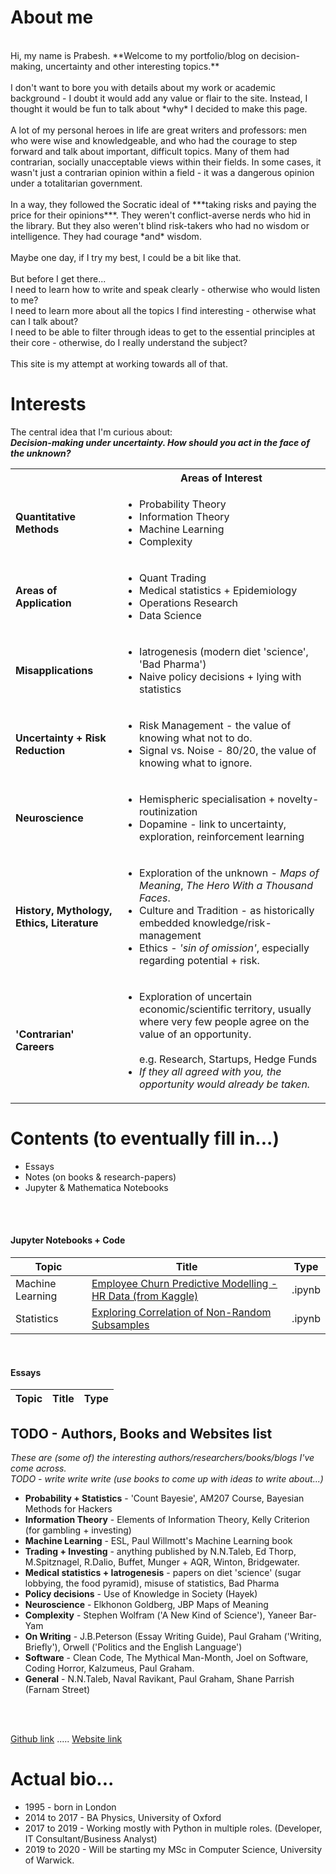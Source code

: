
# **About me**
<br/>
Hi, my name is Prabesh. **Welcome to my portfolio/blog on decision-making, uncertainty and other interesting topics.** <br> <br>
I don't want to bore you with details about my work or academic background - I doubt it would add any value or flair to the site. Instead, I thought it would be fun to talk about *why* I decided to make this page.<br> <br>
A lot of my personal heroes in life are great writers and professors: men who were wise and knowledgeable, and who had the courage to step forward and talk about important, difficult topics. Many of them had contrarian, socially unacceptable views within their fields. In some cases, it wasn't just a contrarian opinion within a field - it was a dangerous opinion under a totalitarian government.<br> <br> 
In a way, they followed the Socratic ideal of ***taking risks and paying the price for their opinions***. They weren't conflict-averse nerds who hid in the library. But they also weren't blind risk-takers who had no wisdom or intelligence. They had courage *and* wisdom.<br> <br>
Maybe one day, if I try my best, I could be a bit like that. <br><br>
But before I get there... <br>
I need to learn how to write and speak clearly - otherwise who would listen to me?<br>
I need to learn more about all the topics I find interesting - otherwise what can I talk about?<br>
I need to be able to filter through ideas to get to the essential principles at their core - otherwise, do I really understand the subject?
<br> <br>
This site is my attempt at working towards all of that. 
<br>

# Interests
The central idea that I'm curious about: <br>
***Decision-making under uncertainty. How should you act in the face of the unknown?***<br>

<table>
  <tbody>
    <tr>
      <th> </th>
      <th>Areas of Interest</th>
    </tr>
    <tr>
      <td><strong>Quantitative Methods</strong></td>
      <td>
        <ul>
          <li>Probability Theory</li>
          <li>Information Theory</li>
          <li>Machine Learning</li>
          <li>Complexity</li>
        </ul>
      </td>
    </tr>
    <tr>
      <td><strong>Areas of Application</strong></td>
      <td>
        <ul>
          <li>Quant Trading</li>
          <li>Medical statistics + Epidemiology</li>
          <li>Operations Research</li>
          <li>Data Science</li>
        </ul>
      </td>
    </tr>
    <tr>
      <td><strong>Misapplications</strong></td>
      <td>
        <ul>
          <li>Iatrogenesis (modern diet 'science', 'Bad Pharma')</li>
          <li>Naive policy decisions + lying with statistics</li>
        </ul>
      </td>
    </tr>
    <tr>
     <td><strong>Uncertainty + Risk Reduction</strong></td>
      <td>
        <ul>
          <li>Risk Management - the value of knowing what not to do.</li>
          <li>Signal vs. Noise - 80/20, the value of knowing what to ignore.</li>
        </ul>
      </td>
    </tr>
    <tr>
     <td><strong>Neuroscience</strong></td>
      <td>
        <ul>
          <li>Hemispheric specialisation + novelty-routinization</li>
          <li>Dopamine - link to uncertainty, exploration, reinforcement learning</li>
        </ul>
      </td>
    </tr>
    <tr>
     <td><strong>History, Mythology, Ethics, Literature</strong></td>
      <td>
        <ul>
          <li>Exploration of the unknown - <i>Maps of Meaning</i>, <i>The Hero With a Thousand Faces</i>.</li>
          <li>Culture and Tradition - as historically embedded knowledge/risk-management </li>
          <li>Ethics - <i>'sin of omission'</i>, especially regarding potential + risk.</li>
        </ul>
      </td>
    </tr>
    <tr>
     <td><strong>'Contrarian' Careers</strong></td>
      <td>
        <ul>
          <li>Exploration of uncertain economic/scientific territory, usually where very few people agree on the value of an opportunity.<br></br> e.g. Research, Startups, Hedge Funds </li>
          <li><i>If they all agreed with you, the opportunity would already be taken.</i></li>
        </ul>
      </td>
    </tr>
  </tbody>
</table>



# Contents (to eventually fill in...)
- Essays
- Notes (on books & research-papers)
- Jupyter & Mathematica Notebooks

<br></br>

#### Jupyter Notebooks + Code

| Topic | Title | Type |
| --- | --- | --- |
| Machine Learning | [Employee Churn Predictive Modelling - HR Data (from Kaggle) ](https://pra-kri.github.io/projects/ML_HR_analytics/HR_analytics_notebook) | .ipynb |
| Statistics | [Exploring Correlation of Non-Random Subsamples](https://pra-kri.github.io/projects/correlation_nonadditivity/corr_project) | .ipynb |

<br>

#### Essays

| Topic | Title | Type |
| --- | --- | --- |


## TODO - Authors, Books and Websites list
*These are (some of) the interesting authors/researchers/books/blogs I've come across.*<br>
*TODO - write write write (use books to come up with ideas to write about...)*
<br>
- **Probability + Statistics** - 'Count Bayesie', AM207 Course, Bayesian Methods for Hackers
- **Information Theory** - Elements of Information Theory, Kelly Criterion (for gambling + investing)
- **Machine Learning** - ESL, Paul Willmott's Machine Learning book
- **Trading + Investing** - anything published by N.N.Taleb, Ed Thorp, M.Spitznagel, R.Dalio, Buffet, Munger + AQR, Winton, Bridgewater.
- **Medical statistics + Iatrogenesis** - papers on diet 'science' (sugar lobbying, the food pyramid), misuse of statistics, Bad Pharma
- **Policy decisions** - Use of Knowledge in Society (Hayek)
- **Neuroscience** - Elkhonon Goldberg, JBP Maps of Meaning
- **Complexity** - Stephen Wolfram ('A New Kind of Science'), Yaneer Bar-Yam
- **On Writing** - J.B.Peterson (Essay Writing Guide), Paul Graham ('Writing, Briefly'), Orwell ('Politics and the English Language')
- **Software** - Clean Code, The Mythical Man-Month, Joel on Software, Coding Horror, Kalzumeus, Paul Graham.
- **General** - N.N.Taleb, Naval Ravikant, Paul Graham, Shane Parrish (Farnam Street)

<br>

<br/>

[Github link](https://github.com/pra-kri)   .....   [Website link](https://pra-kri.github.io)

# Actual bio...
* 1995 - born in London
* 2014 to 2017 - BA Physics, University of Oxford
* 2017 to 2019 - Working mostly with Python in multiple roles. (Developer, IT Consultant/Business Analyst)
* 2019 to 2020 - Will be starting my MSc in Computer Science, University of Warwick.


